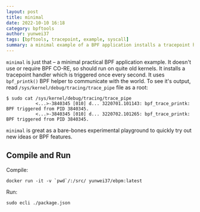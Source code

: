 ```yaml
---
layout: post
title: minimal
date: 2022-10-10 16:18
category: bpftools
author: yunwei37
tags: [bpftools, tracepoint, example, syscall]
summary: a minimal example of a BPF application installs a tracepoint handler which is triggered by write syscall
---
```



`minimal` is just that – a minimal practical BPF application example. It
doesn't use or require BPF CO-RE, so should run on quite old kernels. It
installs a tracepoint handler which is triggered once every second. It uses
`bpf_printk()` BPF helper to communicate with the world. To see it's output,
read `/sys/kernel/debug/tracing/trace_pipe` file as a root:

```shell
$ sudo cat /sys/kernel/debug/tracing/trace_pipe
           <...>-3840345 [010] d... 3220701.101143: bpf_trace_printk: BPF triggered from PID 3840345.
           <...>-3840345 [010] d... 3220702.101265: bpf_trace_printk: BPF triggered from PID 3840345.
```

`minimal` is great as a bare-bones experimental playground to quickly try out
new ideas or BPF features.

## Compile and Run

 

Compile:

```console
docker run -it -v `pwd`/:/src/ yunwei37/ebpm:latest
```

Run:

```console
sudo ecli ./package.json
```